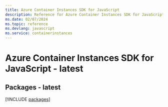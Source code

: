 ```yaml
---
title: Azure Container Instances SDK for JavaScript
description: Reference for Azure Container Instances SDK for JavaScript
ms.date: 02/07/2024
ms.topic: reference
ms.devlang: javascript
ms.service: containerinstances
---
```

# Azure Container Instances SDK for JavaScript - latest
## Packages - latest
[!INCLUDE [packages](container-instances-index.md)]